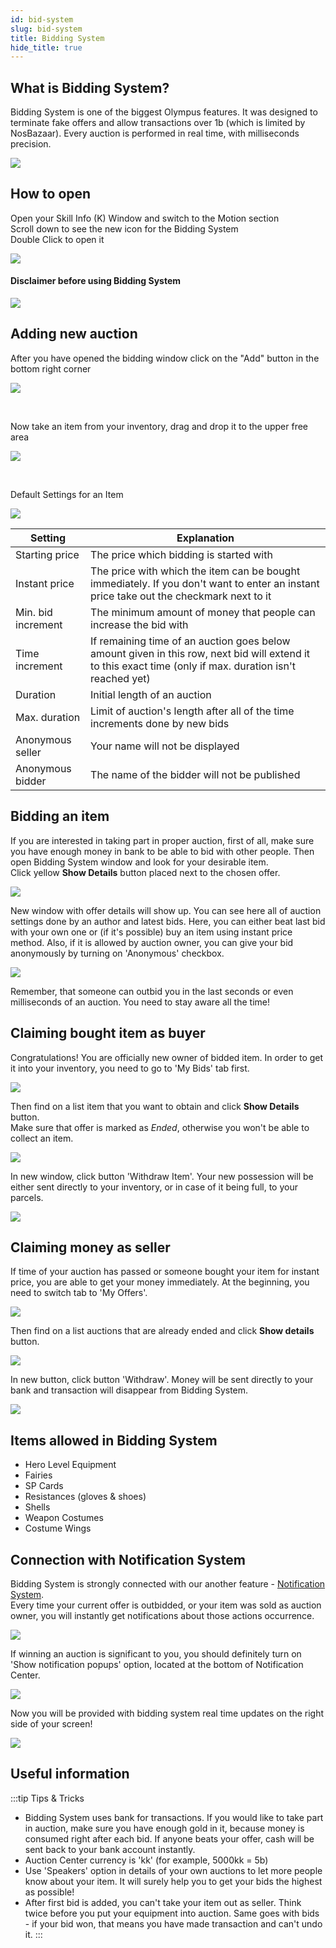 ```yaml
---
id: bid-system
slug: bid-system
title: Bidding System
hide_title: true
---
```



## What is Bidding System?

Bidding System is one of the biggest Olympus features. It was designed to terminate fake offers and allow transactions over 1b (which is limited by NosBazaar). Every auction is performed in real time, with milliseconds precision.

![](https://i.imgur.com/b9La25r.png)

## How to open

Open your Skill Info (K) Window and switch to the Motion section <br/>
Scroll down to see the new icon for the Bidding System <br/>
Double Click to open it

![](https://i.imgur.com/hkqIGpj.png)

#### Disclaimer before using Bidding System

![](https://i.imgur.com/4vaQYq2.png)

## Adding new auction

After you have opened the bidding window click on the "Add" button in the bottom right corner

![](https://i.imgur.com/C4yEZOD.png)

<br/>

Now take an item from your inventory, drag and drop it to the upper free area

![](https://i.imgur.com/escTkkf.png)

<br/> 

Default Settings for an Item

![](https://i.imgur.com/dKy7CvG.png)

|Setting| Explanation|
|---|---|
|Starting price| The price which bidding is started with
|Instant price| The price with which the item can be bought immediately. If you don't want to enter an instant price take out the checkmark next to it
|Min. bid increment| The minimum amount of money that people can increase the bid with
|Time increment| If remaining time of an auction goes below amount given in this row, next bid will extend it to this exact time (only if max. duration isn't reached yet)
|Duration| Initial length of an auction
|Max. duration| Limit of auction's length after all of the time increments done by new bids
|Anonymous seller| Your name will not be displayed
|Anonymous bidder| The name of the bidder will not be published

## Bidding an item

If you are interested in taking part in proper auction, first of all, make sure you have enough money in bank to be able to bid with other people. Then open Bidding System window and look for your desirable item. <br/>
Click yellow **Show Details** button placed next to the chosen offer.

![](https://i.imgur.com/oUyHsEV.png)

New window with offer details will show up. You can see here all of auction settings done by an author and latest bids. Here, you can either beat last bid with your own one or (if it's possible) buy an item using instant price method. Also, if it is allowed by auction owner, you can give your bid anonymously by turning on 'Anonymous' checkbox.

![](https://i.imgur.com/9MK681n.png)

Remember, that someone can outbid you in the last seconds or even milliseconds of an auction. You need to stay aware all the time!

## Claiming bought item as buyer

Congratulations! You are officially new owner of bidded item. In order to get it into your inventory, you need to go to 'My Bids' tab first.

![](https://i.imgur.com/20RpieR.png)

Then find on a list item that you want to obtain and click **Show Details** button.<br/>
Make sure that offer is marked as *Ended*, otherwise you won't be able to collect an item.

![](https://i.imgur.com/y2IkINo.png)

In new window, click button 'Withdraw Item'. Your new possession will be either sent directly to your inventory, or in case of it being full, to your parcels.

![](https://i.imgur.com/veSjZyy.png)

## Claiming money as seller

If time of your auction has passed or someone bought your item for instant price, you are able to get your money immediately. At the beginning, you need to switch tab to 'My Offers'.

![](https://i.imgur.com/05rS5si.png)

Then find on a list auctions that are already ended and click **Show details** button.

![](https://i.imgur.com/wXbNGQ4.png)

In new button, click button 'Withdraw'. Money will be sent directly to your bank and transaction will disappear from Bidding System.

![](https://i.imgur.com/eVuM6Ju.png)

## Items allowed in Bidding System

- Hero Level Equipment
- Fairies
- SP Cards
- Resistances (gloves & shoes)
- Shells
- Weapon Costumes
- Costume Wings

## Connection with Notification System

Bidding System is strongly connected with our another feature - <a href="https://wiki.olympusgg.com/custom-features/notification-system">Notification System</a>. <br/>
Every time your current offer is outbidded, or your item was sold as auction owner, you will instantly get notifications about those actions occurrence. 

![](https://i.imgur.com/JLvex6R.png)

If winning an auction is significant to you, you should definitely turn on 'Show notification popups' option, located at the bottom of Notification Center.

![](https://i.imgur.com/5LMX5dr.png)

Now you will be provided with bidding system real time updates on the right side of your screen!

![](https://i.imgur.com/8NhMlbz.png)

## Useful information

:::tip Tips & Tricks
- Bidding System uses bank for transactions. If you would like to take part in auction, make sure you have enough gold in it, because money is consumed right after each bid. If anyone beats your offer, cash will be sent back to your bank account instantly.
- Auction Center currency is 'kk' (for example, 5000kk = 5b)
- Use 'Speakers' option in details of your own auctions to let more people know about your item. It will surely help you to get your bids the highest as possible!
- After first bid is added, you can't take your item out as seller. Think twice before you put your equipment into auction. Same goes with bids - if your bid won, that means you have made transaction and can't undo it.
:::
